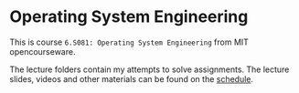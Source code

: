 # Operating System Engineering

This is course `6.S081: Operating System Engineering` from MIT opencourseware.

The lecture folders contain my attempts to solve assignments. The lecture slides, videos and other materials can be found on the [schedule](https://pdos.csail.mit.edu/6.828/2021/schedule.html).